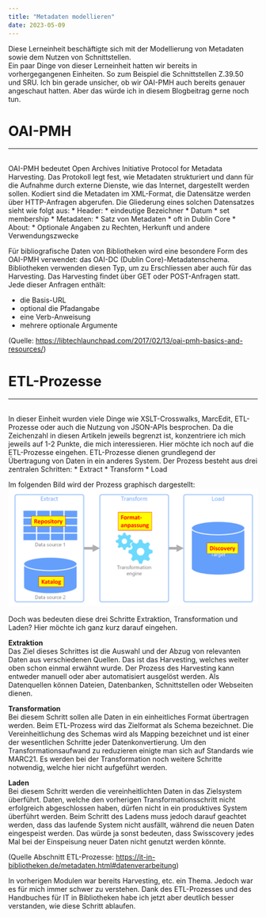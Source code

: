 ```yaml
---
title: "Metadaten modellieren"
date: 2023-05-09
---
```

Diese Lerneinheit beschäftigte sich mit der Modellierung von Metadaten sowie dem Nutzen von Schnittstellen.
<br>
Ein paar Dinge von dieser Lerneinheit hatten wir bereits in vorhergegangenen Einheiten. So zum Beispiel die Schnittstellen Z.39.50 und SRU. Ich bin gerade unsicher, ob wir OAI-PMH auch bereits genauer angeschaut
hatten. Aber das würde ich in diesem Blogbeitrag gerne noch tun.
<br>
# OAI-PMH 
---
<br>
OAI-PMH bedeutet Open Archives Initiative Protocol for Metadata Harvesting. 
Das Protokoll legt fest, wie Metadaten strukturiert und dann für die Aufnahme durch externe Dienste, wie das Internet, dargestellt werden sollen. Kodiert sind die Metadaten im XML-Format, die Datensätze werden über 
HTTP-Anfragen abgerufen. Die Gliederung eines solchen Datensatzes sieht wie folgt aus:
* Header:
  * eindeutige Bezeichner
  * Datum
  * set membership
* Metadaten:
  * Satz von Metadaten
  * oft in Dublin Core
* About:
  * Optionale Angaben zu Rechten, Herkunft und andere Verwendungszwecke

Für bibliografische Daten von Bibliotheken wird eine besondere Form des OAI-PMH verwendet: das OAI-DC (Dublin Core)-Metadatenschema. Bibliotheken verwenden diesen Typ, um zu Erschliessen aber auch für das Harvesting.
Das Harvesting findet über GET oder POST-Anfragen statt. Jede dieser Anfragen enthält:
* die Basis-URL
* optional die Pfadangabe
* eine Verb-Anweisung
* mehrere optionale Argumente


(Quelle: https://libtechlaunchpad.com/2017/02/13/oai-pmh-basics-and-resources/)

# ETL-Prozesse
---
<br>
In dieser Einheit wurden viele Dinge wie XSLT-Crosswalks, MarcEdit, ETL-Prozesse oder auch die Nutzung von JSON-APIs besprochen. Da die Zeichenzahl in diesen Artikeln jeweils begrenzt ist, konzentriere ich mich jeweils auf
1-2 Punkte, die mich interessieren. Hier möchte ich noch auf die ETL-Prozesse eingehen.
ETL-Prozesse dienen grundlegend der Übertragung von Daten in ein anderes System. Der Prozess besteht aus drei zentralen Schritten:
* Extract
* Transform
* Load

Im folgenden Bild wird der Prozess graphisch dargestellt:
![ETL-Prozesse](https://github.com/tanyaZoller/Lerntagebuch-BAIN/blob/master/_img/etl-prozess.png?raw=true)

Doch was bedeuten diese drei Schritte Extraktion, Transformation und Laden? Hier möchte ich ganz kurz darauf eingehen.


**Extraktion**
<br>
Das Ziel dieses Schrittes ist die Auswahl und der Abzug von relevanten Daten aus verschiedenen Quellen. Das ist das Harvesting, welches weiter oben schon einmal erwähnt wurde. Der Prozess des Harvesting kann entweder
manuell oder aber automatisiert ausgelöst werden.
Als Datenquellen können Dateien, Datenbanken, Schnittstellen oder Webseiten dienen.


**Transformation**
<br>
Bei diesem Schritt sollen alle Daten in ein einheitliches Format übertragen werden. Beim ETL-Prozess wird das Zielformat als Schema bezeichnet. Die Vereinheitlichung des Schemas wird als Mapping bezeichnet und ist einer
der wesentlichen Schritte jeder Datenkonvertierung. Um den Transformationsaufwand zu reduzieren einigte man sich auf Standards wie MARC21.
Es werden bei der Transformation noch weitere Schritte notwendig, welche hier nicht aufgeführt werden.


**Laden**
<br>
Bei diesem Schritt werden die vereinheitlichten Daten in das Zielsystem überführt. Daten, welche den vorherigen Transformationsschritt nicht erfolgreich abgeschlossen haben, dürfen nicht in ein produktives System 
überführt werden. Beim Schritt des Ladens muss jedoch darauf geachtet werden, dass das laufende System nicht ausfällt, während die neuen Daten eingespeist werden. Das würde ja sonst bedeuten, dass Swisscovery jedes Mal 
bei der Einspeisung neuer Daten nicht genutzt werden könnte.


(Quelle Abschnitt ETL-Prozesse: https://it-in-bibliotheken.de/metadaten.html#datenverarbeitung)

In vorherigen Modulen war bereits Harvesting, etc. ein Thema. Jedoch war es für mich immer schwer zu verstehen. Dank des ETL-Prozesses und des Handbuches für IT in Bibliotheken habe ich jetzt aber deutlich besser
verstanden, wie diese Schritt ablaufen.


